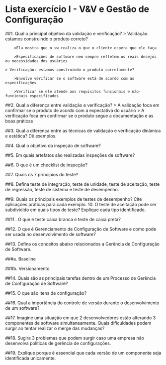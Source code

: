 # Lista exercício I - V&V e Gestão de Configuração

##1. Qual o principal objetivo da validação e verificação? 
	> Validação: estamos construindo o produto correto?
		
		>Ela mostra que o sw realiza o que o cliente espera que ele faça

		>Especificações de software nem sempre refletem os reais desejos ou necessidades dos usuários

	> Verificação: estamos construindo o produto corretamente?
		
		>Envolve verificar se o software está de acordo com as especificações

		>Verificar se ele atende aos requisitos funcionais e não-funcionais especificados


##2. Qual a diferença entre validação e verificação? 
 	> A validação foca em confirmar se o produto de acordo com a expectativa do usuário
 	> A verificação foca em confirmar se o produto segue a documentação e as boas práticas

##3. Qual a diferença entre as técnicas de validação e verificação dinâmica e estática? Dê exemplos. 

##4. Qual o objetivo da inspeção de software? 

##5. Em quais artefatos são realizadas inspeções de software? 

##6. O que é um checklist de inspeção? 

##7. Quais os 7 princípios do teste? 

##8. Defina teste de integração, teste de unidade, teste de aceitação, teste de regressão, teste de sistema e 
teste de desempenho. 

##9. Quais os principais exemplos de testes de desempenho? Cite aplicações práticas para cada exemplo. 10. O 
teste de aceitação pode ser subdividido em quais tipos de teste? Explique cada tipo identificado. 

##11 . O que é teste caixa branca e teste de caixa preta? 

##12. O que é Gerenciamento de Configuração de Software e como pode ser usada no desenvolvimento de software? 

##13. Defina os conceitos abaixo relacionados a Gerência de Configuração de Software. 

###a. Baseline 

###b. Versionamento 

##14. Quais são as principais tarefas dentro de um Processo de Gerência de Configuração de Software? 

##15. O que são itens de configuração? 

##16. Qual a importância do controle de versão durante o desenvolvimento de um software? 

##17. Imagine uma situação em que 2 desenvolvedores estão alterando 3 componentes de software simultaneamente. 
Quais dificuldades podem surgir ao tentar realizar o merge das mudanças? 

##18. Sugira 3 problemas que podem surgir caso uma empresa não desenvolva políticas de gerência de 
configurações. 

##19. Explique porque é essencial que cada versão de um componente seja identificada unicamente.
